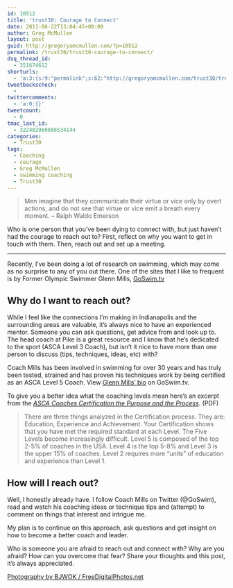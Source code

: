 ```yaml
---
id: 10512
title: 'trust30: Courage to Connect'
date: 2011-06-22T13:04:45+00:00
author: Greg McMullen
layout: post
guid: http://gregoryamcmullen.com/?p=10512
permalink: /trust30/trust30-courage-to-connect/
dsq_thread_id:
  - 351674612
shorturls:
  - 'a:3:{s:9:"permalink";s:62:"http://gregoryamcmullen.com/trust30/trust30-courage-to-connect";s:7:"tinyurl";s:26:"http://tinyurl.com/3nas3tp";s:4:"isgd";s:19:"http://is.gd/i3LcyJ";}'
tweetbackscheck:
  - 
twittercomments:
  - 'a:0:{}'
tweetcount:
  - 0
tmac_last_id:
  - 322482960886534144
categories:
  - Trust30
tags:
  - Coaching
  - courage
  - Greg McMullen
  - swimming coaching
  - Trust30
---
```

> Men imagine that they communicate their virtue or vice only by overt actions, and do not see that virtue or vice emit a breath every moment. &#8211; Ralph Waldo Emerson

Who is one person that you’ve been dying to connect with, but just haven’t had the courage to reach out to? First, reflect on why you want to get in touch with them. Then, reach out and set up a meeting.

* * *

Recently, I&#8217;ve been doing a lot of research on swimming, which may come as no surprise to any of you out there. One of the sites that I like to frequent is by Former Olympic Swimmer Glenn Mills, [GoSwim.tv](http://goswim.tv)

## Why do I want to reach out?

While I feel like the connections I&#8217;m making in Indianapolis and the surrounding areas are valuable, it&#8217;s always nice to have an experienced mentor. Someone you can ask questions, get advice from and look up to. The head coach at Pike is a great resource and I know that he&#8217;s dedicated to the sport (ASCA Level 3 Coach), but isn&#8217;t it nice to have more than one person to discuss (tips, techniques, ideas, etc) with? 

Coach Mills has been involved in swimming for over 30 years and has truly been tested, strained and has proven his techniques work by being certified as an ASCA Level 5 Coach. View [Glenn Mills&#8217; bio](http://www.goswim.tv/entries/768/glenn-mills.html) on GoSwim.tv.

To give you a better idea what the coaching levels mean here&#8217;s an excerpt from the [<em>ASCA Coaches Certification the Purpose and the Process</em>](http://www.swimmingcoach.org/pdf/certapp.pdf). (PDF)

> There are three things analyzed in the Certification process. They are: Education, Experience and Achievement. Your Certification shows that you have met the required standard at each Level. The Five Levels become increasingly difficult. Level 5 is composed of the top 2-5% of coaches in the USA. Level 4 is the top 5-8% and Level 3 is the upper 15% of coaches. Level 2 requires more “units” of education and experience than Level 1.

## How will I reach out?

Well, I honestly already have. I follow Coach Mills on Twitter (@GoSwim), read and watch his coaching ideas or technique tips and (attempt) to comment on things that interest and intrigue me.

My plan is to continue on this approach, ask questions and get insight on how to become a better coach and leader.

Who is someone you are afraid to reach out and connect with? Why are you afraid? How can you overcome that fear? Share your thoughts and this post, it&#8217;s always appreciated.

<a href='http://www.freedigitalphotos.net/images/view_photog.php?photogid=739' target='_blank'>Photography by BJWOK / FreeDigitalPhotos.net</a>